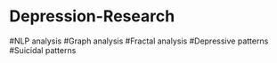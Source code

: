 # Depression-Research
#NLP analysis #Graph analysis #Fractal analysis #Depressive patterns #Suicidal patterns
